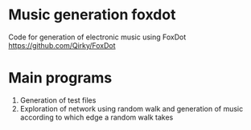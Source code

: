 # Music generation foxdot
Code for generation of electronic music using FoxDot https://github.com/Qirky/FoxDot

# Main programs

1. Generation of test files
2. Exploration of network using random walk and generation of music according to which edge a random walk takes 

